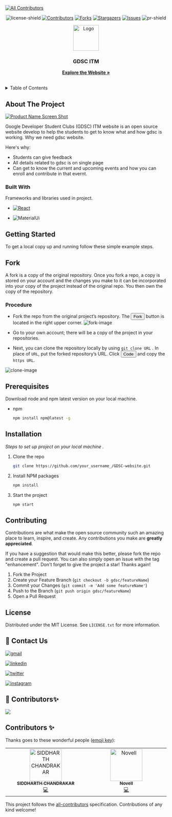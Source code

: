 <a name="readme-top"></a>
<!-- ALL-CONTRIBUTORS-BADGE:START - Do not remove or modify this section -->
[![All Contributors](https://img.shields.io/badge/all_contributors-2-orange.svg?style=flat-square)](#contributors-)
<!-- ALL-CONTRIBUTORS-BADGE:END -->

<div align="center">

![license-shield]
[![Contributors][contributors-shield]][contributors-url]
[![Forks][forks-shield]][forks-url]
[![Stargazers][stars-shield]][stars-url]
[![Issues][issues-shield]][issues-url]
![pr-shield]

</div>


<!-- PROJECT LOGO -->
<div align="center">
  <a href="https://github.com/GDSCITM/GDSCITM-official-website">
    <img src="public/images/GDSC LOGO 1.svg" alt="Logo" width="80" height="80">
  </a>
  <h3 align="center">GDSC ITM</h3>
  <p align="center">
    <a href="https://gdscitm.netlify.app"><strong>Explore the Website »</strong></a>
    <br />
    <br />
  </p>
</div>



<!-- TABLE OF CONTENTS -->
<details>
  <summary>Table of Contents</summary>
  <ol>
    <li>
      <a href="#about-the-project">About The Project</a>
      <ul>
        <li><a href="#built-with">Built With</a></li>
      </ul>
    </li>
    <li>
      <a href="#getting-started">Getting Started</a>
      <ul>
        <li><a href="#fork">Fork</a></li>
        <li><a href="#prerequisites">Prerequisites</a></li>
        <li><a href="#installation">Installation</a></li>
      </ul>
    </li>
    <li><a href="#contributing">Contributing</a></li>
    <li><a href="#license">License</a></li>
    <li><a href="#contact">Contact</a></li>
  </ol>
</details>



<!-- ABOUT THE PROJECT -->
## About The Project

[![Product Name Screen Shot](public/images/assets/readmeImages/website.png)](https://github.com/GDSCITM/GDSCITM-official-website)

Google Developer Student Clubs (GDSC) ITM website is an open source website develop to help the students to get to know what and how gdsc is working. Why we need gdsc website.

Here's why:
* Students can give feedback
* All details related to gdsc is on single page
* Can get to know the current and upcoming events and how you can enroll and contribute in that evernt.

### Built With

Frameworks and libraries used in project.

* [![React][React.js]][React-url]

* ![MaterialUi][mui]



<!-- GETTING STARTED -->
## Getting Started

To get a local copy up and running follow these simple example steps.


## Fork
A fork is a copy of the original repository. Once you fork a repo, a copy is stored on your account and the changes you make to it can be incorporated into your copy of the project instead of the original repo. You then own the copy of the repository.

### Procedure
* Fork the repo from the original project’s repository. The <button>Fork</button> button is located in the right upper corner.
![fork-image](public/images/assets/readmeImages/Fork.png)

* Go to your own account; there will be a copy of the project in your repositories.

* Next, you can clone the repository locally by using `git clone URL` . In place of `URL`, put the forked repository’s URL. Click <button>Code</button> and copy the `https URL`.

![clone-image](public/images/assets/readmeImages/clone.png)

## Prerequisites

Download node and npm latest version on your local machine.
* npm
  ```sh
  npm install npm@latest -g
  ```

## Installation

_Steps to set up project on your local machine ._

1. Clone the repo
   ```sh
   git clone https://github.com/your_username_/GDSC-website.git
   ```
2. Install NPM packages
   ```sh
   npm install
   ```
3. Start the project
    ```sh 
    npm start
    ```

<!-- CONTRIBUTING -->
## Contributing

Contributions are what make the open source community such an amazing place to learn, inspire, and create. Any contributions you make are **greatly appreciated**.

If you have a suggestion that would make this better, please fork the repo and create a pull request. You can also simply open an issue with the tag "enhancement".
Don't forget to give the project a star! Thanks again!

1. Fork the Project
2. Create your Feature Branch (`git checkout -b gdsc/featureName`)
3. Commit your Changes (`git commit -m 'Add some featureName'`)
4. Push to the Branch (`git push origin gdsc/featureName`)
5. Open a Pull Request



<!-- LICENSE -->
## License

Distributed under the MIT License. See `LICENSE.txt` for more information.



<!-- CONTACT -->
## 🔗 Contact Us
[![gmail](https://img.shields.io/badge/Gmail-D14836?style=for-the-badge&logo=gmail&logoColor=white)](gdsc.tech@itmgoi.in)

[![linkedin](https://img.shields.io/badge/linkedin-0A66C2?style=for-the-badge&logo=linkedin&logoColor=white)](https://www.linkedin.com/groups/9220794)

[![twitter](https://img.shields.io/badge/twitter-1DA1F2?style=for-the-badge&logo=twitter&logoColor=white)](https://twitter.com/GDSCITM?t=hS78uYXiSkN1sHhrs5jELQ&s=08)

[![instagram](https://img.shields.io/badge/instagram-cd486b?style=for-the-badge&logo=instagram&logoColor=pink)](https://www.instagram.com/gdscitm?r=nametag)





<!-- MARKDOWN LINKS & IMAGES -->
<!-- https://www.markdownguide.org/basic-syntax/#reference-style-links -->
[contributors-shield]: https://img.shields.io/github/contributors/GDSCITM/GDSCITM-official-website?style=plastic?style=plastic
[contributors-url]: https://github.com/GDSCITM/GDSCITM-official-website/graphs/contributors
[pr-shield]: https://img.shields.io/github/issues-pr/GDSCITM/GDSCITM-official-website?style=plastic
[issue-shield]: https://img.shields.io/github/issues/GDSCITM/GDSCITM-official-website?style=plastic
[forks-shield]: https://img.shields.io/github/forks/GDSCITM/GDSCITM-official-website?style=plastic?style=plastic
[forks-url]: https://github.com/GDSCITM/GDSCITM-official-website/network/members
[stars-shield]: https://img.shields.io/github/stars/GDSCITM/GDSCITM-official-website?style=plastic?style=plastic
[stars-url]: https://github.com/GDSCITM/GDSCITM-official-website/stargazers
[issues-shield]: https://img.shields.io/github/issues/GDSCITM/GDSCITM-official-website?style=plastic?style=plastic
[issues-url]: https://github.com/GDSCITM/GDSCITM-official-website/issues
[license-shield]: https://img.shields.io/github/license/GDSCITM/GDSCITM-official-website?style=plastic?style=plastic
[license-url]: https://github.com/GDSCITM/GDSCITM-official-website/blob/master/LICENSE.txt
[product-screenshot]: public/assests/readmeImages/screenshot.png
[React.js]: https://img.shields.io/badge/React-20232A?style=plastic&logo=react&logoColor=61DAFB
[React-url]: https://reactjs.org/
[mui]: https://img.shields.io/badge/MaterialUi-20232A?style=plastic&logo=MUI&logoColor=007FFF
[fork-image]: public/assests/readmeImages/fork.png
[clone-image]: public/assests/readmeImages/clone.png

<!-- CONTRIBUTORS -->
## 🔗 Contributors✨

<a href="https://github.com/GDSCITM/GDSCITM-official-website/graphs/contributors">
  <img src="https://contrib.rocks/image?repo=GDSCITM/GDSCITM-official-website" />
</a>


## Contributors ✨

Thanks goes to these wonderful people ([emoji key](https://allcontributors.org/docs/en/emoji-key)):

<!-- ALL-CONTRIBUTORS-LIST:START - Do not remove or modify this section -->
<!-- prettier-ignore-start -->
<!-- markdownlint-disable -->
<table>
  <tbody>
    <tr>
      <td align="center" valign="top" width="14.28%"><a href="https://github.com/iamsid0908"><img src="https://avatars.githubusercontent.com/u/86674873?v=4?s=100" width="100px;" alt="SIDDHARTH CHANDRAKAR"/><br /><sub><b>SIDDHARTH CHANDRAKAR</b></sub></a><br /><a href="https://github.com/GDSCITM/GDSCITM-official-website/commits?author=iamsid0908" title="Code">💻</a></td>
      <td align="center" valign="top" width="14.28%"><a href="https://github.com/NJ-2020"><img src="https://avatars.githubusercontent.com/u/76243292?v=4?s=100" width="100px;" alt="Novell"/><br /><sub><b>Novell</b></sub></a><br /><a href="https://github.com/GDSCITM/GDSCITM-official-website/commits?author=NJ-2020" title="Code">💻</a></td>
    </tr>
  </tbody>
</table>

<!-- markdownlint-restore -->
<!-- prettier-ignore-end -->

<!-- ALL-CONTRIBUTORS-LIST:END -->

This project follows the [all-contributors](https://github.com/all-contributors/all-contributors) specification. Contributions of any kind welcome!